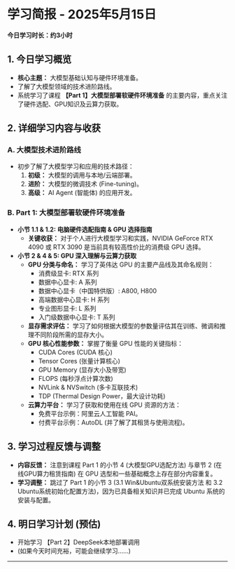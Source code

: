 # 学习简报 - 2025年5月15日

**今日学习时长：约3小时** 

## 1. 今日学习概览

*   **核心主题：** 大模型基础认知与硬件环境准备。
*   了解了大模型领域的技术进阶路线。
*   系统学习了课程 **【Part 1】大模型部署软硬件环境准备** 的主要内容，重点关注了硬件选配、GPU知识及云算力获取。

## 2. 详细学习内容与收获

### A. 大模型技术进阶路线

*   初步了解了大模型学习和应用的技术路径：
    1.  **初级：** 大模型的调用与本地/云端部署。
    2.  **进阶：** 大模型的微调技术 (Fine-tuning)。
    3.  **高级：** AI Agent (智能体) 的应用开发。

### B. Part 1: 大模型部署软硬件环境准备

*   **小节 1.1 & 1.2: 电脑硬件选配指南 & GPU 选择指南**
    *   **关键收获：** 对于个人进行大模型学习和实践，NVIDIA GeForce RTX 4090 或 RTX 3090 是当前具有较高性价比的消费级 GPU 选择。
*   **小节 2 & 4 & 5: GPU 深入理解与云算力获取**
    *   **GPU 分类与命名：** 学习了英伟达 GPU 的主要产品线及其命名规则：
        *   消费级显卡: RTX 系列
        *   数据中心显卡: A 系列
        *   数据中心显卡（中国特供版）: A800, H800
        *   高端数据中心显卡: H 系列
        *   专业图形显卡: L 系列
        *   入门级数据中心显卡: T 系列
    *   **显存需求评估：** 学习了如何根据大模型的参数量评估其在训练、微调和推理不同阶段所需的显存大小。
    *   **GPU 核心性能参数：** 掌握了衡量 GPU 性能的关键指标：
        *   CUDA Cores (CUDA 核心)
        *   Tensor Cores (张量计算核心)
        *   GPU Memory (显存大小及带宽)
        *   FLOPS (每秒浮点计算次数)
        *   NVLink & NVSwitch (多卡互联技术)
        *   TDP (Thermal Design Power，最大设计功耗)
    *   **云算力平台：** 学习了获取和使用在线 GPU 资源的方法：
        *   免费平台示例：阿里云人工智能 PAI。
        *   付费平台示例：AutoDL (并了解了其租赁与使用流程)。

## 3. 学习过程反馈与调整

*   **内容反馈：** 注意到课程 Part 1 的小节 4 (大模型GPU选配方法) 与章节 2 (在线GPU算力租赁指南) 在 GPU 选型和一些基础概念上存在部分内容重复。
*   **学习调整：** 跳过了 Part 1 的小节 3 (3.1 Win&Ubuntu双系统安装方法 和 3.2 Ubuntu系统初始化配置方法)，因为已具备相关知识并已完成 Ubuntu 系统的安装与配置。

## 4. 明日学习计划 (预估)

*   开始学习 【Part 2】DeepSeek本地部署调用
*   (如果今天时间充裕，可能会继续学习……)

---
